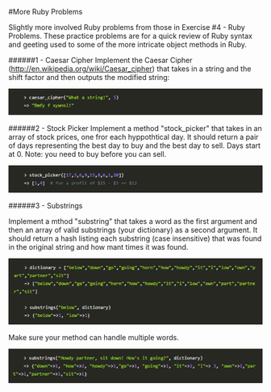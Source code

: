 #More Ruby Problems

Slightly more involved Ruby problems from those in Exercise #4 - Ruby Problems. These practice problems are for a quick review of Ruby syntax and geeting used to some of the more intricate object methods in Ruby.

######1 - Caesar Cipher
Implement the Caesar Cipher (http://en.wikipedia.org/wiki/Caesar_cipher) that takes in a string and the shift factor and then outputs the modified string:

![screenshot](images/caesar_cipher.PNG)

######2 - Stock Picker
Implement a method "stock_picker" that takes in an array of stock prices, one fror each hyppothtical day. It should return a pair of days representing the best day to buy and the best day to sell. Days start at 0. Note: you need to buy before you can sell.

![screenshot](images/stock_picker.PNG)

######3 - Substrings

Implement a mthod "substring" that takes a word as the first argument and then an array of valid substrings (your dictionary) as a second argument. It should return a hash listing each substring (case insensitive) that was found in the original string and how mant times it was found.

![screenshot](images/substring1.PNG)

Make sure your method can handle multiple words.

![screenshot](images/substring2.PNG)